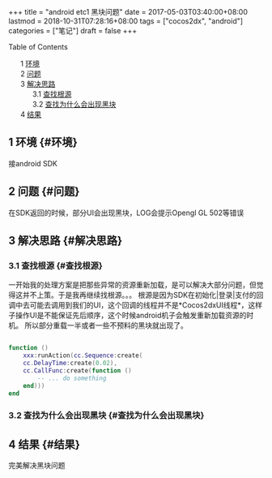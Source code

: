 +++
title = "android etc1 黑块问题"
date = 2017-05-03T03:40:00+08:00
lastmod = 2018-10-31T07:28:16+08:00
tags = ["cocos2dx", "android"]
categories = ["笔记"]
draft = false
+++

<style>
  .ox-hugo-toc ul {
    list-style: none;
  }
</style>
<div class="ox-hugo-toc toc">
<div></div>

<div class="heading">Table of Contents</div>

- <span class="section-num">1</span> [环境](#环境)
- <span class="section-num">2</span> [问题](#问题)
- <span class="section-num">3</span> [解决思路](#解决思路)
    - <span class="section-num">3.1</span> [查找根源](#查找根源)
    - <span class="section-num">3.2</span> [查找为什么会出现黑块](#查找为什么会出现黑块)
- <span class="section-num">4</span> [结果](#结果)

</div>
<!--endtoc-->



## <span class="section-num">1</span> 环境 {#环境}

接android SDK


## <span class="section-num">2</span> 问题 {#问题}

在SDK返回的时候，部分UI会出现黑块，LOG会提示Opengl GL 502等错误


## <span class="section-num">3</span> 解决思路 {#解决思路}


### <span class="section-num">3.1</span> 查找根源 {#查找根源}

一开始我的处理方案是把那些异常的资源重新加载，是可以解决大部分问题，但觉得这并不上策。于是我再继续找根源。。。
根源是因为SDK在初始化|登录|支付的回调中去可能去调用到我们的UI，这个回调的线程并不是\*Cocos2dxUI线程\*，这样子操作UI是不能保证先后顺序，这个时候android机子会触发重新加载资源的时机。
所以部分重载一半或者一些不预料的黑块就出现了。

```lua

function ()
    xxx:runAction(cc.Sequence:create(
	cc.DelayTime:create(0.02),
	cc.CallFunc:create(function ()
	    -- ... do something
	end)))
end

```


### <span class="section-num">3.2</span> 查找为什么会出现黑块 {#查找为什么会出现黑块}


## <span class="section-num">4</span> 结果 {#结果}

完美解决黑块问题